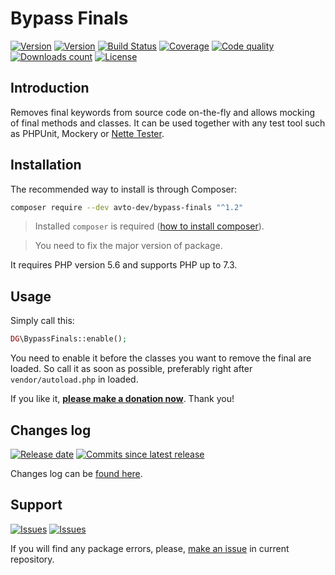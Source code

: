 Bypass Finals
=============

[![Version][badge_packagist_version]][link_packagist]
[![Version][badge_php_version]][link_packagist]
[![Build Status][badge_build_status]][link_build_status]
[![Coverage][badge_coverage]][link_coverage]
[![Code quality][badge_code_quality]][link_code_quality]
[![Downloads count][badge_downloads_count]][link_packagist]
[![License][badge_license]][link_license]

Introduction
------------

Removes final keywords from source code on-the-fly and allows mocking of final methods and classes.
It can be used together with any test tool such as PHPUnit, Mockery or [Nette Tester](https://tester.nette.org).


Installation
------------

The recommended way to install is through Composer:

```bash
composer require --dev avto-dev/bypass-finals "^1.2"
```

> Installed `composer` is required ([how to install composer][getcomposer]).

> You need to fix the major version of package.

It requires PHP version 5.6 and supports PHP up to 7.3.


Usage
-----

Simply call this:

```php
DG\BypassFinals::enable();
```

You need to enable it before the classes you want to remove the final are loaded. So call it as soon as possible,
preferably right after `vendor/autoload.php` in loaded.

If you like it, **[please make a donation now](https://nette.org/make-donation?to=bypass-finals)**. Thank you!

## Changes log

[![Release date][badge_release_date]][link_releases]
[![Commits since latest release][badge_commits_since_release]][link_commits]

Changes log can be [found here][link_changes_log].

## Support

[![Issues][badge_issues]][link_issues]
[![Issues][badge_pulls]][link_pulls]

If you will find any package errors, please, [make an issue][link_create_issue] in current repository.

[badge_packagist_version]:https://img.shields.io/packagist/v/avto-dev/bypass-finals.svg?maxAge=180
[badge_php_version]:https://img.shields.io/packagist/php-v/avto-dev/bypass-finals.svg?longCache=true
[badge_build_status]:https://travis-ci.org/avto-dev/bypass-finals.svg?branch=master
[badge_code_quality]:https://img.shields.io/scrutinizer/g/avto-dev/bypass-finals.svg?maxAge=180
[badge_coverage]:https://img.shields.io/codecov/c/github/avto-dev/bypass-finals/master.svg?maxAge=60
[badge_downloads_count]:https://img.shields.io/packagist/dt/avto-dev/bypass-finals.svg?maxAge=180
[badge_license]:https://img.shields.io/packagist/l/avto-dev/bypass-finals.svg?longCache=true
[badge_release_date]:https://img.shields.io/github/release-date/avto-dev/bypass-finals.svg?style=flat-square&maxAge=180
[badge_commits_since_release]:https://img.shields.io/github/commits-since/avto-dev/bypass-finals/latest.svg?style=flat-square&maxAge=180
[badge_issues]:https://img.shields.io/github/issues/avto-dev/bypass-finals.svg?style=flat-square&maxAge=180
[badge_pulls]:https://img.shields.io/github/issues-pr/avto-dev/bypass-finals.svg?style=flat-square&maxAge=180
[link_releases]:https://github.com/avto-dev/bypass-finals/releases
[link_packagist]:https://packagist.org/packages/avto-dev/bypass-finals
[link_build_status]:https://travis-ci.org/avto-dev/bypass-finals
[link_coverage]:https://codecov.io/gh/avto-dev/bypass-finals/
[link_changes_log]:https://github.com/avto-dev/bypass-finals/blob/master/CHANGELOG.md
[link_code_quality]:https://scrutinizer-ci.com/g/avto-dev/bypass-finals/
[link_issues]:https://github.com/avto-dev/bypass-finals/issues
[link_create_issue]:https://github.com/avto-dev/bypass-finals/issues/new/choose
[link_commits]:https://github.com/avto-dev/bypass-finals/commits
[link_pulls]:https://github.com/avto-dev/bypass-finals/pulls
[link_license]:https://github.com/avto-dev/bypass-finals/blob/master/LICENSE
[getcomposer]:https://getcomposer.org/download/

